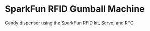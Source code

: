 # SparkFun RFID Gumball Machine
[](https://github.com/ThingsRobMade/RFID_Gumball_Machine/commit/971cf2e3b53638c71ed9fd02d8f38952b1d98488#diff-990b2b7b67d20edb5967552f438bb8d5)
 Candy dispenser using the SparkFun RFID kit, Servo, and RTC
